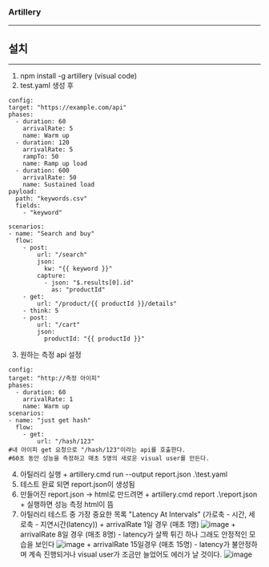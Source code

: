 ### Artillery
----

## 설치
---
  1. npm install -g artillery (visual code)
  2. test.yaml 생성 후 
  ```
  config:
  target: "https://example.com/api"
  phases:
    - duration: 60
      arrivalRate: 5
      name: Warm up
    - duration: 120
      arrivalRate: 5
      rampTo: 50
      name: Ramp up load
    - duration: 600
      arrivalRate: 50
      name: Sustained load
  payload:
    path: "keywords.csv"
    fields:
      - "keyword"

scenarios:
  - name: "Search and buy"
    flow:
      - post:
          url: "/search"
          json:
            kw: "{{ keyword }}"
          capture:
            - json: "$.results[0].id"
              as: "productId"
      - get:
          url: "/product/{{ productId }}/details"
      - think: 5
      - post:
          url: "/cart"
          json:
            productId: "{{ productId }}"
```
  3. 원하는 측정 api 설정
  ```
  config:
  target: "http://측정 아이피"
  phases:
    - duration: 60
      arrivalRate: 1
      name: Warm up
scenarios:
  - name: "just get hash"
    flow:
      - get:
          url: "/hash/123"
  #내 아이피 get 요청으로 "/hash/123"이라는 api를 호출한다.
  #60초 동안 성능을 측정하고 매초 5명의 새로운 visual user를 만든다.
  
  ```
  4. 아틸러리 실행 
    + artillery.cmd run --output report.json .\test.yaml
  5. 테스트 완료 되면 report.json이 생성됨 
  6. 만들어진 report.json -> html로 만드려면
    +  artillery.cmd report .\report.json 
    +  실행하면 성능 측정 html이 뜸
  7. 아틸러리 테스트 중 가장 중요한 목록 "Latency At Intervals" (가로축 - 시간, 세로축 - 지연시간(latency))
    + arrivalRate 1일 경우 (매초 1명)
  ![image](https://user-images.githubusercontent.com/76584547/117819977-106f2700-b2a5-11eb-8561-c140520db425.png)
    + arrivalRate 8일 경우 (매초 8명) - latency가 살짝 튀긴 하나 그래도 안정적인 모습을 보인다
  ![image](https://user-images.githubusercontent.com/76584547/117820531-97bc9a80-b2a5-11eb-917f-74ef90ebac3c.png)
    + arrivalRate 15일경우 (매초 15명) - latency가 불안정하며 계속 진행되거나 visual user가 조금만 늘었어도 에러가 날 것이다.
  ![image](https://user-images.githubusercontent.com/76584547/117821372-790ad380-b2a6-11eb-9b6d-969085a8a86d.png)


